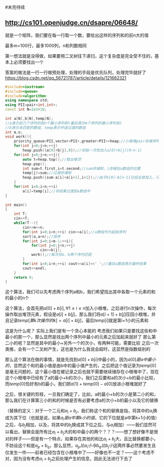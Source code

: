#未完待续
## http://cs101.openjudge.cn/dsapre/06648/


就是一个矩阵，我们要在每一行取一个数，要给出这样的序列和的前n大的值

最多m=100行，最多1000列，n和列数相同

第一想法就是没得做，如果要用二叉树往下递归，这个复杂度是完全受不住的，基本上必须要找出一个

答案的做法是一行一行做预处理，处理的手段是优先队列，处理完毕就好了
https://blog.csdn.net/qq_56721787/article/details/121662321

```c++
#include<iostream>
#include<queue>
#include<algorithm>
using namespace std;
using PII=pair<int,int>;
const int N=2e3+10;
 
int a[N],b[N],temp[N];
//a表示前几个序列的前n个最小序列和(最后表示m个序列的最小序列和)
//b表示未匹配的数组，temp表示中途过渡的数组
int m,n;
void work(){
    priority_queue<PII,vector<PII>,greater<PII>>heap;//小根堆pair存储序列和和下标
    for(int j=0;j<n;++j)
        heap.push({a[0]+b[j],0});//初始一次性加入a[0]+b[j](0~n-1)
    for(int j=0;j<n;++j){
        auto t=heap.top();//取出堆顶
        heap.pop();
        int sum=t.first,i=t.second;//sum存储和，i存储在a数组的位置
        temp[j]=sum;//过渡存储和
        heap.push({sum-a[i]+a[i+1],i+1});//由于b[0]~b[n-1]已经全部加入，只需加入a[i+1],b[j]
    }
    for(int i=0;i<n;++i)
        a[i]=temp[i];//将结果过渡到a数组中
}
 
int main()
{
    int T;
    cin>>T;
    while(T--){
        cin>>m>>n;
        for(int i=0;i<n;++i) cin>>a[i];//a数组作为起始序列
        sort(a,a+n);//排序
        for(int i=0;i<m-1;++i){
            for(int j=0;j<n;++j)
                cin>>b[j];
            work();//每次将a，b两个序列匹配
        }
        for(int i=0;i<n;++i) cout<<a[i]<<' ';//最后a数组表示最终结果
        cout<<endl;
    }
    return 0;
}
```

这个算法，我们可以先考虑两个序列a和b，我们希望找出其中各取一个元素的和的最小的n个

这个算法，会首先把$a[0]+b[i],\forall 1\leq i\leq n$加入小根堆，之后进行n次操作，每次操作取出堆顶元素，假设是$a[i]+b[j]$，那么我们将$a[i+1]+b[j]$压回小根堆，并且记录$temp[第k次操作的k]=a[i]+b[j]$，最后$temp[i]$就是第i+1小的元素和

这是为什么呢？
实际上我们是有一个贪心本能的
考虑我们如果只是要找这些和中最小的那一个，那么显然是找出两个序列中最小的元素之后加起来就好了
那么第二小的呢？显然是其中的最小+另外一个的次小，有两种可能，需要比较
之后一次类推，会有一个二叉树产生，这也是为什么我说会超时，这显然是指数级别的

那么这个算法在做的事情，就是先找到$a[0]+b[i]$中最小的，因为$a[0]是a中最小的$，显然这个和的最小值是由b中的最小值产生的，之后把这个值记录为$temp[0]$是毫无问题的，这个最小值在被记录之后也就不需要继续储存在小根堆中了，现在这个小根堆中已经有了a的最小+b的次小，我们之后要和a的次小+b的最小比较，而$temp[0]$恰好有b的最小，我们把$a[1]+temp[0]-a[0]$放进小根堆就好了

之后，很关键的剪枝，一旦我们确定了，比如，a的最小+b的次小是第二小的和，那么我们在计算第三小的和的时候是否有必要考虑a的次小+b的最小以及它的替换

（替换的定义：对于一个二元和$a_{i}+b_{j}$，我们称这个和的替换是指，将其中的$a_{i}$换成为其下位（也就是说，如果$a_{i}是a中第k小的值$，它的下位就是a中第k+1小的值）之后，与$b_{j}$相加，以及，将其中的$b_{j}$换成其下位之后，与$a_{i}$相加）——我们显然可以看出，替换会是所有比$a_{i}+b_{j}$大的和中最小的两个？？？——想了想好像不是很对的样子——但是有一个特点，如果存在其他的和比$a_{i}+b_{j}$大，且比替换都要小，不妨设这个和是$a_{p}+b_{q}$，那么显然，$a_{p}比a_{i}小与b_{q}比b_{j}小$这两件事必然要发生且仅发生一件——前者已经包含在小根堆中了——好像也不一定？——这个考虑不对，因为没有考虑$a_{i}+b_{j}$之前处理产生的信息，因此无法进行下去了





